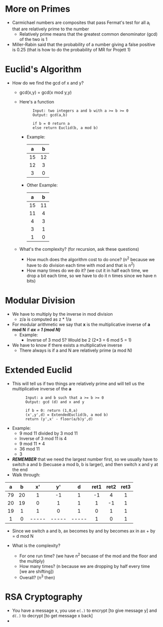 # More on Primes

- Carmichael  numbers are composites that pass Fermat's test for all a<sub>i</sub> that are relatively prime to the number
    - Relatively prime means that the greatest common denominator (gcd) of the two is 1
- Miller-Rabin said that the probability of a number giving a false positive is 0.25 (that is how to do the probability of MR for Projett 1)


# Euclid's Algorithm

- How do we find the gcd of x and y?
    - gcd(x,y) = gcd(x mod y,y)
    - Here's a function
      ```Function euclid(a,b)
            Input: two integers a and b with a >= b >= 0
            Output: gcd(a,b)

            if b = 0 return a
            else return Euclid(b, a mod b)
      ```
        - Example:
    
          |   a   |   b   |
          | :---: | :---: |
          |  15   |  12   |
          |  12   |   3   |
          |   3   |   0   |
        - Other Example:
    
          |   a   |   b   |
          | :---: | :---: |
          |  15   |  11   |
          |  11   |   4   |
          |   4   |   3   |
          |   3   |   1   |
          |   1   |   0   |
          
    - What's the complexity? (for recursion, ask these questions)
        - How much does the algorithm cost to do once? (n<sup>2</sup> because we have to do division each time with mod and that is n<sup>2</sup>)
        - How many times do we do it? (we cut it in half each time, we drop a bit each time, so we have to do it n times since we have n bits)

# Modular Division

- We have to multiply by the inverse in mod division
    - z/a is computed as z * 1/a
- For modular arithmetic we say that __x__ is the multiplicative inverse of __a mod N__ if ___ax = 1 (mod N)___
    - Example:
        - Inverse of 3 mod 5? Would be 2 (2\*3 = 6 mod 5 = 1)
- We have to know if there exists a multiplicative inverse
    - There always is if a and N are relatively prime (a mod N)


# Extended Euclid

- This will tell us if two things are relatively prime and will tell us the multiplicative inverse of the __a__
  ```Fucntion ExtendedEuclid(a, b)
        Input: a and b such that a >= b >= 0
        Output: gcd (d) and x and y

        if b = 0: return (1,0,a)
        (x',y',d) = ExtendedEuclid(b, a mod b)
        return (y',x' - floor(a/b)y',d)
  ```
- Example:
    - 9 mod 11 divided by 3 mod 11
    - Inverse of 3 mod 11 is 4
    - 9 mod 11 \* 4
    - 36 mod 11
    - 3
- ___REMEMBER___ that we need the largest number first, so we usually have to switch a and b (becuase a mod b, b is larger), and then switch x and y at the end
- Walk through:

|   a   |   b   |   x'  |   y'  |   d   |  ret1  |  ret2  |  ret3  |
| :---: | :---: | :---: | :---: | :---: | :----: | :----: | :----: |
|  79   |  20   |   1   |  -1   |   1   |   -1   |    4   |    1   |
|  20   |  19   |   0   |   1   |   1   |    1   |   -1   |    1   |
|  19   |   1   |   1   |   0   |   1   |    0   |    1   |    1   |
|   1   |   0   | ----- | ----- | ----- |    1   |    0   |    1   |

- Since we switch a and b, ax becomes by and by becomes ax in ax + by = d mod N
 
- What is the complexity?
    - For one run time? (we have n<sup>2</sup> becuase of the mod and the floor and the multiply)
    - How many times? (n because we are dropping by half every time [we are shifting])
    - Overall? (n<sup>3</sup> then)


# RSA Cryptography

- You have a message x, you use `e(.)` to encrypt [to give message y] and `d(.)` to decrypt [to get message x back]
- 
